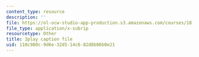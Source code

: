 ```yaml
---
content_type: resource
description: ''
file: https://ol-ocw-studio-app-production.s3.amazonaws.com/courses/18-06-linear-algebra-spring-2010/110c980c9d6e32d514c682d8b06b0e21_0MtwqhIwdrI.srt
file_type: application/x-subrip
resourcetype: Other
title: 3play caption file
uid: 110c980c-9d6e-32d5-14c6-82d8b06b0e21
---
```

